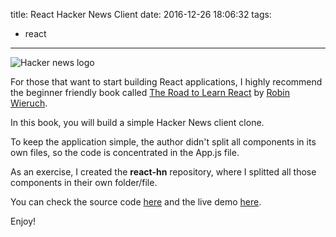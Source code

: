 title: React Hacker News Client
date: 2016-12-26 18:06:32
tags:
  - react
---

![Hacker news logo](http://i.imgur.com/YxCBqM6.png)

For those that want to start building React applications, I highly recommend the beginner friendly book called [The Road to Learn React](https://leanpub.com/the-road-to-learn-react) by [Robin Wieruch](https://twitter.com/rwieruch).

In this book, you will build a simple Hacker News client clone.

To keep the application simple, the author didn't split all components in its own files, so the code is concentrated in the App.js file.

As an exercise, I created the **react-hn** repository, where I splitted all those components in their own folder/file.

You can check the source code [here](https://github.com/ericdouglas/react-hn) and the live demo [here](https://ericdouglas.github.io/react-hn/).

Enjoy!
